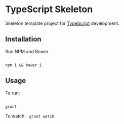 # TypeScript Skeleton

Skeleton template project for [TypeScript](typescriptlang.org) development.

## Installation

Run NPM and Bower

<code>
npm i && bower i
</code>

## Usage
To run:

<code>
grunt
</code>


To watch:
<code>
grunt watch
</code>